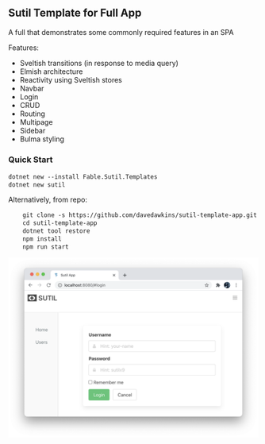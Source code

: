 ## Sutil Template for Full App

A full that demonstrates some commonly required features in an SPA

Features:
- Sveltish transitions (in response to media query)
- Elmish architecture
- Reactivity using Sveltish stores
- Navbar
- Login
- CRUD
- Routing
- Multipage
- Sidebar
- Bulma styling

### Quick Start

```
dotnet new --install Fable.Sutil.Templates
dotnet new sutil
```

Alternatively, from repo:

```
    git clone -s https://github.com/davedawkins/sutil-template-app.git
    cd sutil-template-app
    dotnet tool restore
    npm install
    npm run start
```

![Screenshot of App](images/screenshot.png)